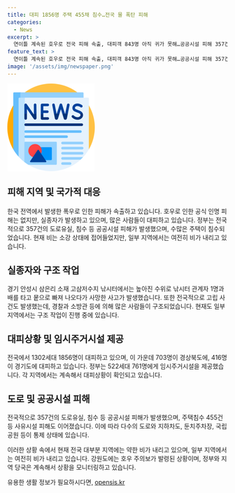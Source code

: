 ```yaml
---
title: 대피 1856명 주택 455채 침수…전국 물 폭탄 피해
categories:
  - News
excerpt: >
  연이틀 계속된 호우로 전국 피해 속출, 대피객 843명 아직 귀가 못해…공공시설 피해 357건, 비 소강상태에도 주의 요망
feature_text: >
  연이틀 계속된 호우로 전국 피해 속출, 대피객 843명 아직 귀가 못해…공공시설 피해 357건, 비 소강상태에도 주의 요망
image: '/assets/img/newspaper.png'
---
```


<p><img src="/assets/img/newspaper.png" alt="kimp 속보" /></p>

<h2 data-ke-size="size24" style="line-height: 1.5;">피해 지역 및 국가적 대응</h2>

<p data-ke-size="size16">한국 전역에서 발생한 폭우로 인한 피해가 속출하고 있습니다. 호우로 인한 공식 인명 피해는 없지만, 실종자가 발생하고 있으며, 많은 사람들이 대피하고 있습니다. 정부는 전국적으로 357건의 도로유실, 침수 등 공공시설 피해가 발생했으며, 수많은 주택이 침수되었습니다. 현재 비는 소강 상태에 접어들었지만, 일부 지역에서는 여전히 비가 내리고 있습니다.</p>

<h2 data-ke-size="size21">실종자와 구조 작업</h2>

<p data-ke-size="size16">경기 안성시 삼은리 소재 고삼저수지 낚시터에서는 높아진 수위로 낚시터 관계자 1명과 배를 타고 뭍으로 빠져 나오다가 사망한 사고가 발생했습니다. 또한 전국적으로 고립 사건도 발생했는데, 경찰과 소방관 등에 의해 많은 사람들이 구조되었습니다. 현재도 일부 지역에서는 구조 작업이 진행 중에 있습니다.</p>

<h2 data-ke-size="size21">대피상황 및 임시주거시설 제공</h2>

<p data-ke-size="size16">전국에서 1302세대 1856명이 대피하고 있으며, 이 가운데 703명이 경상북도에, 416명이 경기도에 대피하고 있습니다. 정부는 522세대 761명에게 임시주거시설을 제공했습니다. 각 지역에서는 계속해서 대피상황이 확인되고 있습니다.</p>

<h2 data-ke-size="size21">도로 및 공공시설 피해</h2>

<p data-ke-size="size16">전국적으로 357건의 도로유실, 침수 등 공공시설 피해가 발생했으며, 주택침수 455건 등 사유시설 피해도 이어졌습니다. 이에 따라 다수의 도로와 지하차도, 둔치주차장, 국립공원 등이 통제 상태에 있습니다.</p>

<p data-ke-size="size16">이러한 상황 속에서 현재 전국 대부분 지역에는 약한 비가 내리고 있으며, 일부 지역에서는 여전히 비가 내리고 있습니다. 강원도에는 호우 주의보가 발령된 상황이며, 정부와 지역 당국은 계속해서 상황을 모니터링하고 있습니다.</p>
유용한 생활 정보가 필요하시다면, <a href="https://opensis.kr" rel="dofollow">opensis.kr</a>


